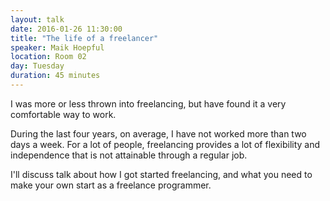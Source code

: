 ```yaml
---
layout: talk
date: 2016-01-26 11:30:00
title: "The life of a freelancer"
speaker: Maik Hoepful
location: Room 02
day: Tuesday
duration: 45 minutes
---
```


I was more or less thrown into freelancing, but have found it a very comfortable way to work.

During the last four years, on average, I have not worked more than two days a week. For a lot of people, freelancing provides a lot of flexibility and independence that is not attainable through a regular job.

I'll discuss talk about how I got started freelancing, and what you need to make your own start as a freelance programmer.
